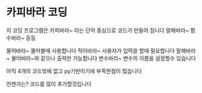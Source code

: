 # 카피바라 코딩

이 코딩 프로그램은 카피바라~ 라는 단어 중심으로 코드가 만들어 집니다
말해바라~ 함수바라~ 등등


물어바라~ 물어볼때 사용합니다
적어바라~ 사용자가 입력을 할때 필요합니다
말해바라~ 물어바라~와 같으나 출력만 가능합니다
변수바라~ 변수의 이름을 설정할수 있습니다

아직 4개의 코드밖에 없고 py기반이기에 부족한점이 많습니다

언젠가는? 코드를 많이 추가할것입니다
